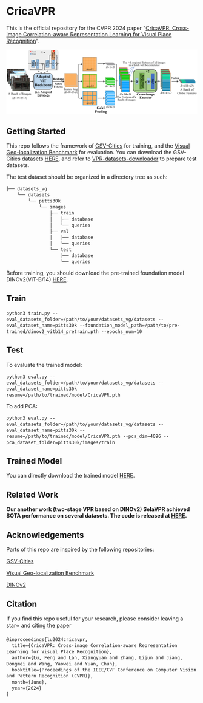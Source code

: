 # CricaVPR
This is the official repository for the CVPR 2024 paper "[CricaVPR: Cross-image Correlation-aware Representation Learning for Visual Place Recognition](https://arxiv.org/pdf/2402.19231.pdf)".

<img src="image/architecture.png" width="800px">

## Getting Started

This repo follows the framework of [GSV-Cities](https://github.com/amaralibey/gsv-cities) for training, and the [Visual Geo-localization Benchmark](https://github.com/gmberton/deep-visual-geo-localization-benchmark) for evaluation. You can download the GSV-Cities datasets [HERE](https://www.kaggle.com/datasets/amaralibey/gsv-cities), and refer to [VPR-datasets-downloader](https://github.com/gmberton/VPR-datasets-downloader) to prepare test datasets.

The test dataset should be organized in a directory tree as such:

```
├── datasets_vg
    └── datasets
        └── pitts30k
            └── images
                ├── train
                │   ├── database
                │   └── queries
                ├── val
                │   ├── database
                │   └── queries
                └── test
                    ├── database
                    └── queries
```

Before training, you should download the pre-trained foundation model DINOv2(ViT-B/14) [HERE](https://dl.fbaipublicfiles.com/dinov2/dinov2_vitb14/dinov2_vitb14_pretrain.pth).

## Train
```
python3 train.py --eval_datasets_folder=/path/to/your/datasets_vg/datasets --eval_dataset_name=pitts30k --foundation_model_path=/path/to/pre-trained/dinov2_vitb14_pretrain.pth --epochs_num=10
```

## Test

To evaluate the trained model:

```
python3 eval.py --eval_datasets_folder=/path/to/your/datasets_vg/datasets --eval_dataset_name=pitts30k --resume=/path/to/trained/model/CricaVPR.pth
```

To add PCA:

```
python3 eval.py --eval_datasets_folder=/path/to/your/datasets_vg/datasets --eval_dataset_name=pitts30k --resume=/path/to/trained/model/CricaVPR.pth --pca_dim=4096 --pca_dataset_folder=pitts30k/images/train
```

## Trained Model

You can directly download the trained model [HERE](https://drive.google.com/file/d/171lCcxZFFnvEvo88ntIwELeBegcMTEJs/view?usp=sharing).

## Related Work

**Our another work (two-stage VPR based on DINOv2) SelaVPR achieved SOTA performance on several datasets. The code is released at [HERE](https://github.com/Lu-Feng/SelaVPR).**

## Acknowledgements

Parts of this repo are inspired by the following repositories:

[GSV-Cities](https://github.com/amaralibey/gsv-cities)

[Visual Geo-localization Benchmark](https://github.com/gmberton/deep-visual-geo-localization-benchmark)

[DINOv2](https://github.com/facebookresearch/dinov2)

## Citation

If you find this repo useful for your research, please consider leaving a star⭐️ and citing the paper

```
@inproceedings{lu2024cricavpr,
  title={CricaVPR: Cross-image Correlation-aware Representation Learning for Visual Place Recognition},
  author={Lu, Feng and Lan, Xiangyuan and Zhang, Lijun and Jiang, Dongmei and Wang, Yaowei and Yuan, Chun},
  booktitle={Proceedings of the IEEE/CVF Conference on Computer Vision and Pattern Recognition (CVPR)},
  month={June},
  year={2024}
}
```
